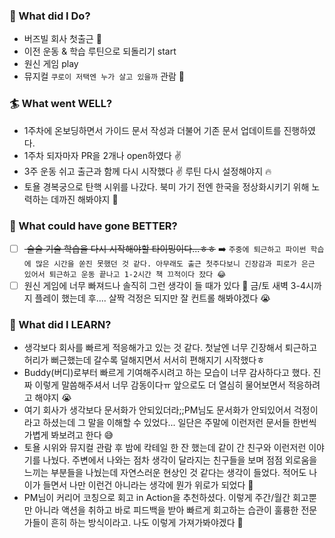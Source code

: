 ### 🎯 What did I Do?

- 버즈빌 회사 첫출근 🥇
- 이전 운동 & 학습 루틴으로 되돌리기 start
- 원신 게임 play
- 뮤지컬 `쿠로이 저택엔 누가 살고 있을까` 관람 🎼

### 🏄 What went WELL?

- 1주차에 온보딩하면서 가이드 문서 작성과 더불어 기존 문서 업데이트를 진행하였다.
- 1주차 되자마자 PR을 2개나 open하였다 ✌️
- 3주 운동 쉬고 출근과 함께 다시 시작했다 ✌️ 루틴 다시 설정해야지 🔥
- 토욜 경복궁으로 탄핵 시위를 나갔다. 북미 가기 전엔 한국을 정상화시키기 위해 노력하는 데까진 해봐야지 💪

### 🤨 What could have gone BETTER?

- [ ] <strike> 슬슬 기술 학습을 다시 시작해야할 타이밍이다...ㅎㅎ</strike> ➡️ `주중에 퇴근하고 파이썬 학습에 많은 시간을 쏟진 못했던 것 같다. 아무래도 출근 첫주다보니 긴장감과 피로가 은근 있어서 퇴근하고 운동 끝나고 1-2시간 책 끄적이다 잤다 😂`
- [ ] 원신 게임에 너무 빠져드나 솔직히 그런 생각이 들 때가 있다 🤔 금/토 새벽 3-4시까지 플레이 했는데 후.... 살짝 걱정은 되지만 잘 컨트롤 해봐야겠다 😭

### 🧐 What did I LEARN?

- 생각보다 회사를 빠르게 적응해가고 있는 것 같다. 첫날엔 너무 긴장해서 퇴근하고 허리가 뻐근했는데 갈수록 덜해지면서 서서히 편해지기 시작했다ㅎ
- Buddy(버디)로부터 빠르게 기여해주시려고 하는 모습이 너무 감사하다고 했다. 진짜 이렇게 말씀해주셔서 너무 감동이다ㅠ 앞으로도 더 열심히 물어보면서 적응하려고 해야지 😭
- 여기 회사가 생각보다 문서화가 안되있더라;;PM님도 문서화가 안되있어서 걱정이라고 하셨는데 그 말을 이해할 수 있었다... 일단은 주말에 이런저런 문서들 한번씩 가볍게 봐보려고 한다 😅
- 토욜 시위와 뮤지컬 관람 후 밤에 칵테일 한 잔 했는데 같이 간 친구와 이런저런 이야기를 나눴다. 주변에서 나와는 점차 생각이 달라지는 친구들을 보며 점점 외로움을 느끼는 부분들을 나눴는데 자연스러운 현상인 것 같다는 생각이 들었다. 적어도 나이가 들면서 나만 이런건 아니라는 생각에 뭔가 위로가 되었다 🙏
- PM님이 커리어 코칭으로 회고 in Action을 추천하셨다. 이렇게 주간/월간 회고뿐만 아니라 액션을 취하고 바로 피드백을 받아 빠르게 회고하는 습관이 훌륭한 전문가들이 흔히 하는 방식이라고. 나도 이렇게 가져가봐야겠다 💪
